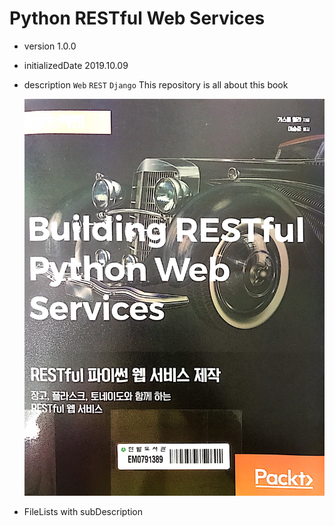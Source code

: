 Python RESTful Web Services
========

* version 1.0.0
* initializedDate 2019.10.09
* description
    `Web` `REST` `Django`
    This repository is all about this book
    
    ![](/Images/IMG_1066.jpg)
* FileLists with subDescription

